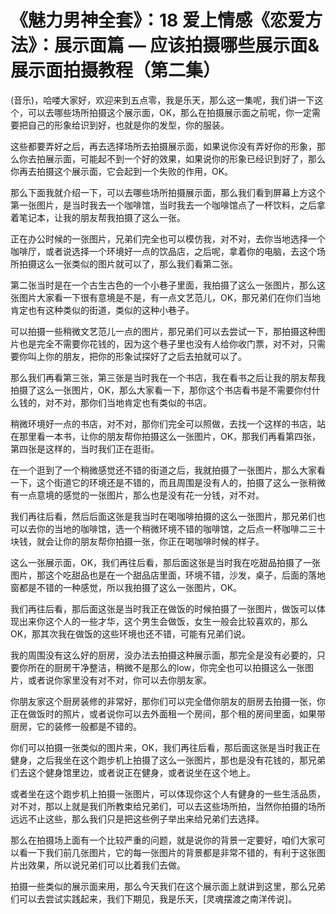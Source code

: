 # 《魅力男神全套》：18 爱上情感《恋爱方法》：展示面篇 — 应该拍摄哪些展示面&展示面拍摄教程（第二集）

(音乐)，哈喽大家好，欢迎来到五点零，我是乐天，那么这一集呢，我们讲一下这个，可以去哪些场所拍摄这个展示面，OK，那么在拍摄展示面之前呢，你一定需要把自己的形象给识到好，也就是你的发型，你的服装。

这些都要弄好之后，再去选择场所去拍摄展示面，如果说你没有弄好你的形象，那么你去拍展示面，可能起不到一个好的效果，如果说你的形象已经识到好了，那么你再去拍摄这个展示面，它会起到一个失败的作用，OK。

那么下面我就介绍一下，可以去哪些场所拍摄展示面，那么我们看到屏幕上方这个第一张图片，是当时我去一个咖啡馆，当时我去一个咖啡馆点了一杯饮料，之后拿着笔记本，让我的朋友帮我拍摄了这么一张。

正在办公时候的一张图片，兄弟们完全也可以模仿我，对不对，去你当地选择一个咖啡厅，或者说选择一个环境好一点的饮品店，之后呢，拿着你的电脑，去这个场所拍摄这么一张类似的图片就可以了，那么我们看第二张。

第二张当时是在一个古生古色的一个小巷子里面，我拍摄了这么一张图片，那么这张图片大家看一下很有意境是不是，有一点文艺范儿，OK，那兄弟们在你们当地肯定也有这种类似的街道，类似的这种小巷子。

可以拍摄一些稍微文艺范儿一点的图片，那兄弟们可以去尝试一下，那拍摄这种图片也是完全不需要你花钱的，因为这个巷子里也没有人给你收门票，对不对，只需要你叫上你的朋友，把你的形象试探好了之后去拍就可以了。

那么我们再看第三张，第三张是当时我在一个书店，我在看书之后让我的朋友帮我拍摄了这么一张图片，OK，那么大家看一下，那你这个书店看书是不需要你付什么钱的，对不对，那你们当地肯定也有类似的书店。

稍微环境好一点的书店，对不对，那你们完全可以照做，去找一个这样的书店，站在那里看一本书，让你的朋友帮你拍摄这么一张图片，OK，那我们再看第四张，第四张是这样的，当时我们正在逛街。

在一个逛到了一个稍微感觉还不错的街道之后，我就拍摄了一张图片，那么大家看一下，这个街道它的环境还是不错的，而且周围是没有人的，拍摄了这么一张稍微有一点意境的感觉的一张图片，那么也是没有花一分钱，对不对。

我们再往后看，然后后面这张是我当时在喝咖啡拍摄的这么一张图片，那兄弟们也可以去你的当地的咖啡馆，选一个稍微环境不错的咖啡馆，之后点一杯咖啡二三十块钱，就会让你的朋友帮你拍摄一张，你正在喝咖啡时候的样子。

这么一张展示面，OK，我们再往后看，那后面这张是当时我在吃甜品拍摄了一张图片，那这个吃甜品也是在一个甜品店里面，环境不错，沙发，桌子，后面的落地窗都是不错的一种感觉，所以我拍摄了这么一张图片，OK。

我们再往后看，那后面这张是当时我正在做饭的时候拍摄了一张图片，做饭可以体现出来你这个人的一些才华，这个男生会做饭，女生一般会比较喜欢的，那么OK，那其次我在做饭的这些环境也还不错，可能有兄弟们说。

我的周围没有这么好的厨房，没办法去拍摄这种展示面，那完全是没有必要的，只要你所在的厨房干净整洁，稍微不是那么的low，你完全也可以拍摄这么一张图片，或者说你家里没有对不对，你可以去你朋友家。

你朋友家这个厨房装修的非常好，那你们可以完全借你朋友的厨房去拍摄一张，你正在做饭时的照片，或者说你可以去外面租一个房间，那个租的房间里面，如果带厨房，它的装修一般都是不错的。

你们可以拍摄一张类似的图片来，OK，我们再往后看，那后面这张是当时我正在健身，之后我坐在这个跑步机上拍摄了这么一张图片，那也是没有花钱的，那兄弟们去这个健身馆里边，或者说正在健身，或者说坐在这个地上。

或者坐在这个跑步机上拍摄一张图片，可以体现你这个人有健身的一些生活品质，对不对，那以上就是我们所教束给兄弟们，可以去这些场所拍，当然你拍摄的场所远远不止这些，那么我们只是把这些例子举出来给兄弟们去选择。

那么在拍摄场上面有一个比较严重的问题，就是说你的背景一定要好，咱们大家可以看一下我们前几张图片，它的每一张图片的背景都是非常不错的，有利于这张图片出效果，所以说兄弟们可以比着我们去做。

拍摄一些类似的展示面来用，那么今天我们在这个展示面上就讲到这里，那么兄弟们可以去尝试实践起来，我们下期见，我是乐天，[灵魂摆渡之南洋传说]。

